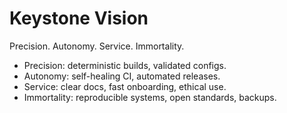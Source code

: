 # Keystone Vision

Precision. Autonomy. Service. Immortality.
- Precision: deterministic builds, validated configs.
- Autonomy: self-healing CI, automated releases.
- Service: clear docs, fast onboarding, ethical use.
- Immortality: reproducible systems, open standards, backups.

